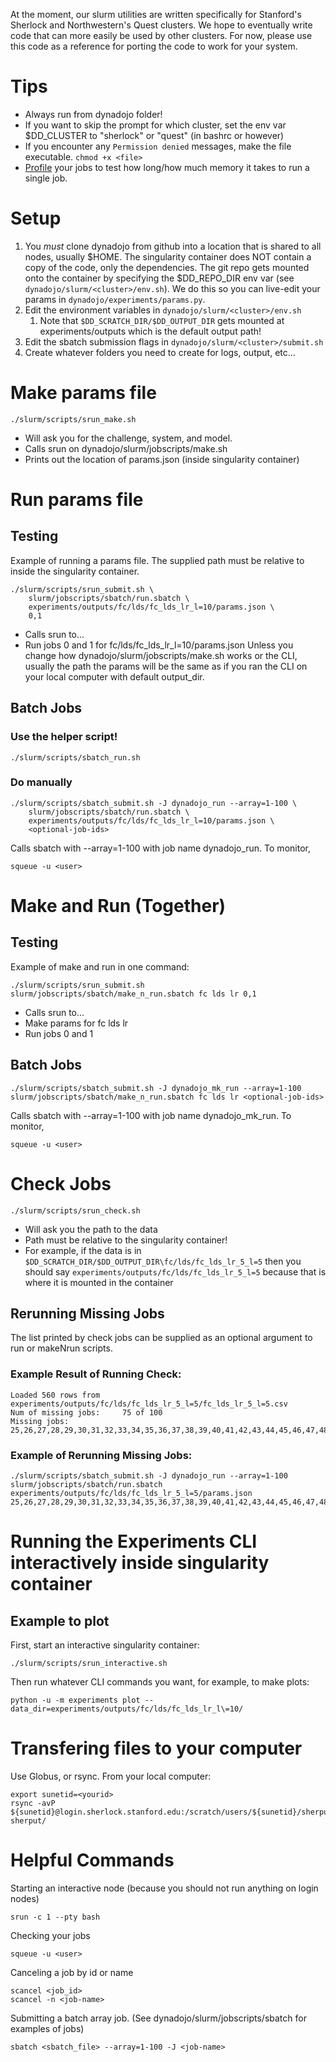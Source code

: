At the moment, our slurm utilities are written specifically for Stanford's Sherlock and Northwestern's Quest clusters. We hope to eventually write code that can more easily be used by other clusters. For now, please use this code as a reference for porting the code to work for your system. 

# Tips
- Always run from dynadojo folder!
- If you want to skip the prompt for which cluster, set the env var $DD_CLUSTER to "sherlock" or "quest" (in bashrc or however)
- If you encounter any `Permission denied` messages, make the file executable. `chmod +x <file>`
- [Profile](https://services.northwestern.edu/TDClient/30/Portal/KB/ArticleDet?ID=1964#section-required-memory) your jobs to test how long/how much memory it takes to run a single job. 

# Setup
1. You *must* clone dynadojo from github into a location that is shared to all nodes, usually $HOME. The singularity container does NOT contain a copy of the code, only the dependencies. The git repo gets mounted onto the container by specifying the $DD_REPO_DIR env var (see `dynadojo/slurm/<cluster>/env.sh`). We do this so you can live-edit your params in `dynadojo/experiments/params.py`.
2. Edit the environment variables in `dynadojo/slurm/<cluster>/env.sh`
    1. Note that `$DD_SCRATCH_DIR/$DD_OUTPUT_DIR` gets mounted at experiments/outputs which is the default output path!
3. Edit the sbatch submission flags in `dynadojo/slurm/<cluster>/submit.sh`
4. Create whatever folders you need to create for logs, output, etc...


# Make params file 
```
./slurm/scripts/srun_make.sh
```
- Will ask you for the challenge, system, and model.
- Calls srun on dynadojo/slurm/jobscripts/make.sh
- Prints out the location of params.json (inside singularity container)

# Run params file
## Testing
Example of running a params file. The supplied path must be relative to inside the singularity container. 
```
./slurm/scripts/srun_submit.sh \
    slurm/jobscripts/sbatch/run.sbatch \
    experiments/outputs/fc/lds/fc_lds_lr_l=10/params.json \
    0,1
```
- Calls srun to...
- Run jobs 0 and 1 for fc/lds/fc_lds_lr_l=10/params.json
Unless you change how dynadojo/slurm/jobscripts/make.sh works or the CLI, usually the path the params will be the same as if you ran the CLI on your local computer with default output_dir. 

## Batch Jobs

### **Use the helper script!**
```
./slurm/scripts/sbatch_run.sh
```

### Do manually
```
./slurm/scripts/sbatch_submit.sh -J dynadojo_run --array=1-100 \
    slurm/jobscripts/sbatch/run.sbatch \
    experiments/outputs/fc/lds/fc_lds_lr_l=10/params.json \
    <optional-job-ids>
```
Calls sbatch with --array=1-100 with job name dynadojo_run. To monitor,
```
squeue -u <user>
```


# Make and Run (Together)
## Testing
Example of make and run in one command:
```
./slurm/scripts/srun_submit.sh slurm/jobscripts/sbatch/make_n_run.sbatch fc lds lr 0,1
```
- Calls srun to...
- Make params for fc lds lr
- Run jobs 0 and 1

## Batch Jobs
```
./slurm/scripts/sbatch_submit.sh -J dynadojo_mk_run --array=1-100 slurm/jobscripts/sbatch/make_n_run.sbatch fc lds lr <optional-job-ids>
```
Calls sbatch with --array=1-100 with job name dynadojo_mk_run. To monitor,
```
squeue -u <user>
```

# Check Jobs
```
./slurm/scripts/srun_check.sh 
```
- Will ask you the path to the data
- Path must be relative to the singularity container!
- For example, if the data is in `$DD_SCRATCH_DIR/$DD_OUTPUT_DIR\fc/lds/fc_lds_lr_5_l=5` then you should say `experiments/outputs/fc/lds/fc_lds_lr_5_l=5` because that is where it is mounted in the container

## Rerunning Missing Jobs
The list printed by check jobs can be supplied as an optional argument to run or makeNrun scripts. 

### Example Result of Running Check:
```
Loaded 560 rows from experiments/outputs/fc/lds/fc_lds_lr_5_l=5/fc_lds_lr_5_l=5.csv
Num of missing jobs:     75 of 100
Missing jobs: 
25,26,27,28,29,30,31,32,33,34,35,36,37,38,39,40,41,42,43,44,45,46,47,48,49,50,51,52,53,54,55,56,57,58,59,60,61,62,63,64,65,66,67,68,69,70,71,72,73,74,75,76,77,78,79,80,81,82,83,84,85,86,87,88,89,90,91,92,93,94,95,96,97,98,99
```

### Example of Rerunning Missing Jobs:
```
./slurm/scripts/sbatch_submit.sh -J dynadojo_run --array=1-100 slurm/jobscripts/sbatch/run.sbatch experiments/outputs/fc/lds/fc_lds_lr_5_l=5/params.json 25,26,27,28,29,30,31,32,33,34,35,36,37,38,39,40,41,42,43,44,45,46,47,48,49,50,51,52,53,54,55,56,57,58,59,60,61,62,63,64,65,66,67,68,69,70,71,72,73,74,75,76,77,78,79,80,81,82,83,84,85,86,87,88,89,90,91,92,93,94,95,96,97,98,99
```

# Running the Experiments CLI interactively inside singularity container

## Example to plot
First, start an interactive singularity container:
```
./slurm/scripts/srun_interactive.sh
```
Then run whatever CLI commands you want, for example, to make plots:
```
python -u -m experiments plot --data_dir=experiments/outputs/fc/lds/fc_lds_lr_l\=10/
```

# Transfering files to your computer
Use Globus, or rsync. From your local computer:
```
export sunetid=<yourid>
rsync -avP ${sunetid}@login.sherlock.stanford.edu:/scratch/users/${sunetid}/sherput sherput/
```

# Helpful Commands
Starting an interactive node (because you should not run anything on login nodes)
```
srun -c 1 --pty bash
```
Checking your jobs
```
squeue -u <user>
```
Canceling a job by id or name
```
scancel <job_id>
scancel -n <job-name>
```
Submitting a batch array job. (See dynadojo/slurm/jobscripts/sbatch for examples of jobs)
```
sbatch <sbatch_file> --array=1-100 -J <job-name>
```


